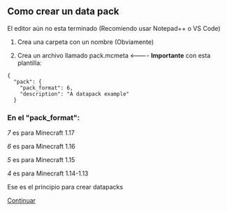 ## Como crear un data pack
El editor aún no esta terminado (Recomiendo usar Notepad++ o VS Code)

1. Crea una carpeta con un nombre (Obviamente)

2. Crea un archivo llamado pack.mcmeta <---- **Importante** con esta plantilla:

```
{
  "pack": {
    "pack_format": 6,
    "description": "A datapack example"
  }
```

### En el "pack_format":
_7_ es para Minecraft 1.17

_6_ es para Minecraft 1.16

_5_ es para Minecraft 1.15

_4_ es para Minecraft 1.14-1.13

Ese es el principio para crear datapacks

[Continuar](https://github.com)
